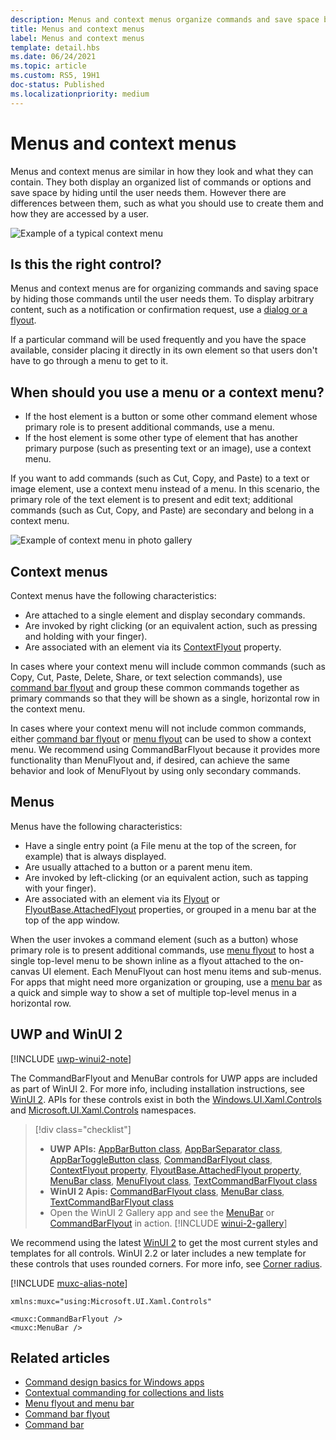 ```yaml
---
description: Menus and context menus organize commands and save space by hiding those commands until the user needs them.
title: Menus and context menus
label: Menus and context menus
template: detail.hbs
ms.date: 06/24/2021
ms.topic: article
ms.custom: RS5, 19H1
doc-status: Published
ms.localizationpriority: medium
---
```

# Menus and context menus

Menus and context menus are similar in how they look and what they can contain. They both display an organized list of commands or options and save space by hiding until the user needs them. However there are differences between them, such as what you should use to create them and how they are accessed by a user.

![Example of a typical context menu](images/contextmenu_rs2_icons.png)

## Is this the right control?

Menus and context menus are for organizing commands and saving space by hiding those commands until the user needs them. To display arbitrary content, such as a notification or confirmation request, use a [dialog or a flyout](./dialogs-and-flyouts/index.md).

If a particular command will be used frequently and you have the space available, consider placing it directly in its own element so that users don't have to go through a menu to get to it.

## When should you use a menu or a context menu?

- If the host element is a button or some other command element whose primary role is to present additional commands, use a menu.
- If the host element is some other type of element that has another primary purpose (such as presenting text or an image), use a context menu.

If you want to add commands (such as Cut, Copy, and Paste) to a text or image element, use a context menu instead of a menu. In this scenario, the primary role of the text element is to present and edit text; additional commands (such as Cut, Copy, and Paste) are secondary and belong in a context menu.

![Example of context menu in photo gallery](images/context-menu-example.png)

## Context menus

Context menus have the following characteristics:

- Are attached to a single element and display secondary commands.
- Are invoked by right clicking (or an equivalent action, such as pressing and holding with your finger).
- Are associated with an element via its [ContextFlyout](/windows/windows-app-sdk/api/winrt/microsoft.ui.xaml.uielement.contextflyout) property.

In cases where your context menu will include common commands (such as Copy, Cut, Paste, Delete, Share, or text selection commands), use [command bar flyout](command-bar-flyout.md) and group these common commands together as primary commands so that they will be shown as a single, horizontal row in the context menu.

In cases where your context menu will not include common commands, either [command bar flyout](command-bar-flyout.md) or [menu flyout](menus.md) can be used to show a context menu. We recommend using CommandBarFlyout because it provides more functionality than MenuFlyout and, if desired, can achieve the same behavior and look of MenuFlyout by using only secondary commands.

## Menus

Menus have the following characteristics:

- Have a single entry point (a File menu at the top of the screen, for example) that is always displayed.
- Are usually attached to a button or a parent menu item.
- Are invoked by left-clicking (or an equivalent action, such as tapping with your finger).
- Are associated with an element via its [Flyout](/windows/windows-app-sdk/api/winrt/microsoft.ui.xaml.controls.button.flyout) or [FlyoutBase.AttachedFlyout](/windows/windows-app-sdk/api/winrt/microsoft.ui.xaml.controls.primitives.flyoutbase#xaml-attached-properties) properties, or grouped in a menu bar at the top of the app window.

When the user invokes a command element (such as a button) whose primary role is to present additional commands, use [menu flyout](menus.md) to host a single top-level menu to be shown inline as a flyout attached to the on-canvas UI element. Each MenuFlyout can host menu items and sub-menus. For apps that might need more organization or grouping, use a [menu bar](menus.md) as a quick and simple way to show a set of multiple top-level menus in a horizontal row. 

## UWP and WinUI 2

[!INCLUDE [uwp-winui2-note](../../../includes/uwp-winui-2-note.md)]

The CommandBarFlyout and MenuBar controls for UWP apps are included as part of WinUI 2. For more info, including installation instructions, see [WinUI 2](../../winui/winui2/index.md). APIs for these controls exist in both the [Windows.UI.Xaml.Controls](/uwp/api/Windows.UI.Xaml.Controls) and [Microsoft.UI.Xaml.Controls](/windows/windows-app-sdk/api/winrt/microsoft.ui.xaml.controls) namespaces.

> [!div class="checklist"]
>
> - **UWP APIs:** [AppBarButton class](/uwp/api/windows.ui.xaml.controls.appbarbutton), [AppBarSeparator class](/uwp/api/windows.ui.xaml.controls.appbarseparator), [AppBarToggleButton class](/uwp/api/windows.ui.xaml.controls.appbartogglebutton), [CommandBarFlyout class](/uwp/api/windows.ui.xaml.controls.commandbarflyout), [ContextFlyout property](/uwp/api/windows.ui.xaml.uielement.contextflyout), [FlyoutBase.AttachedFlyout property](/uwp/api/windows.ui.xaml.controls.primitives.flyoutbase#xaml-attached-properties), [MenuBar class](/uwp/api/windows.ui.xaml.controls.menubar), [MenuFlyout class](/uwp/api/windows.ui.xaml.controls.menuflyout), [TextCommandBarFlyout class](/uwp/api/windows.ui.xaml.controls.textcommandbarflyout)
> - **WinUI 2 Apis:** [CommandBarFlyout class](/windows/windows-app-sdk/api/winrt/microsoft.ui.xaml.controls.commandbarflyout), [MenuBar class](/windows/windows-app-sdk/api/winrt/microsoft.ui.xaml.controls.menubar), [TextCommandBarFlyout class](/windows/windows-app-sdk/api/winrt/microsoft.ui.xaml.controls.textcommandbarflyout)
> - Open the WinUI 2 Gallery app and see the [MenuBar](winui2gallery:/item/MenuBar) or [CommandBarFlyout](winui2gallery:/item/CommandBarFlyout) in action. [!INCLUDE [winui-2-gallery](../../../includes/winui-2-gallery.md)]

We recommend using the latest [WinUI 2](../../winui/winui2/index.md) to get the most current styles and templates for all controls. WinUI 2.2 or later includes a new template for these controls that uses rounded corners. For more info, see [Corner radius](../style/rounded-corner.md).

[!INCLUDE [muxc-alias-note](../../../includes/muxc-alias-note.md)]

```xaml
xmlns:muxc="using:Microsoft.UI.Xaml.Controls"

<muxc:CommandBarFlyout />
<muxc:MenuBar />
```

## Related articles

- [Command design basics for Windows apps](../basics/commanding-basics.md)
- [Contextual commanding for collections and lists](collection-commanding.md)
- [Menu flyout and menu bar](menus.md)
- [Command bar flyout](command-bar-flyout.md)
- [Command bar](command-bar.md)